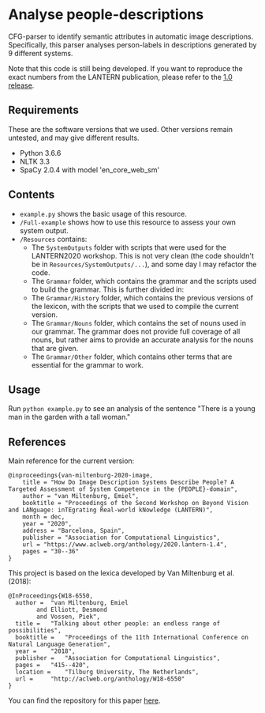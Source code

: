 # Analyse people-descriptions
CFG-parser to identify semantic attributes in automatic image descriptions. Specifically, this parser analyses person-labels in descriptions generated by 9 different systems.

Note that this code is still being developed. If you want to reproduce the exact
numbers from the LANTERN publication, please refer to the [1.0 release](https://github.com/evanmiltenburg/AnalysePeopleDescriptions/releases/tag/1.0).

## Requirements
These are the software versions that we used. Other versions remain untested, and may give different results.

* Python 3.6.6
* NLTK 3.3
* SpaCy 2.0.4 with model 'en_core_web_sm'

## Contents

* `example.py` shows the basic usage of this resource.
* `/Full-example` shows how to use this resource to assess your own system output.
* `/Resources` contains:
    - The `SystemOutputs` folder with scripts that were used for the LANTERN2020 workshop. This is not very clean (the code shouldn't be in `Resources/SystemOutputs/...`), and some day I may refactor the code.
    - The `Grammar` folder, which contains the grammar and the scripts used to build the grammar. This is further divided in:
    - The `Grammar/History` folder, which contains the previous versions of the lexicon, with the scripts that we used to compile the current version.
    - The `Grammar/Nouns` folder, which  contains the set of nouns used in our grammar. The grammar does not provide full coverage of all nouns, but rather aims to provide an accurate analysis for the nouns that are given.
    - The `Grammar/Other` folder, which  contains other terms that are essential for the grammar to work.
    

## Usage

Run `python example.py` to see an analysis of the sentence "There is a young man in the garden with a tall woman."

## References
Main reference for the current version:

```
@inproceedings{van-miltenburg-2020-image,
    title = "How Do Image Description Systems Describe People? A Targeted Assessment of System Competence in the {PEOPLE}-domain",
    author = "van Miltenburg, Emiel",
    booktitle = "Proceedings of the Second Workshop on Beyond Vision and LANguage: inTEgrating Real-world kNowledge (LANTERN)",
    month = dec,
    year = "2020",
    address = "Barcelona, Spain",
    publisher = "Association for Computational Linguistics",
    url = "https://www.aclweb.org/anthology/2020.lantern-1.4",
    pages = "30--36"
}
```

This project is based on the lexica developed by Van Miltenburg et al. (2018):

```
@InProceedings{W18-6550,
  author = 	"van Miltenburg, Emiel
		and Elliott, Desmond
		and Vossen, Piek",
  title = 	"Talking about other people: an endless range of possibilities",
  booktitle = 	"Proceedings of the 11th International Conference on Natural Language Generation",
  year = 	"2018",
  publisher = 	"Association for Computational Linguistics",
  pages = 	"415--420",
  location = 	"Tilburg University, The Netherlands",
  url = 	"http://aclweb.org/anthology/W18-6550"
}
```

You can find the repository for this paper [here](https://github.com/evanmiltenburg/LabelingPeople).
